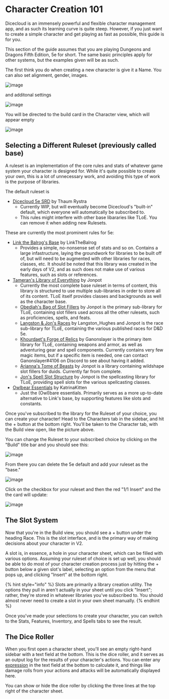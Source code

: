 # Character Creation 101

Dicecloud is an immensely powerful and flexible character management app, and as such its learning curve is quite steep. However, if you just want to create a simple character and get playing as fast as possible, this guide is for you.

This section of the guide assumes that you are playing Dungeons and Dragons Fifth Edition, 5e for short. The same basic principles apply for other systems, but the examples given will be as such.

The first think you do when creating a new character is give it a Name.  You can also set alignment, gender, images.

![image](https://user-images.githubusercontent.com/93097663/139508825-f6914898-329f-491d-ab22-e0e6cd2a396d.png)


and additonal settings

![image](https://user-images.githubusercontent.com/93097663/139508857-eb400e86-802f-45c5-9bee-ac922ddf8630.png)

You will be directed to the build card in the Character view, which will appear empty

![image](https://user-images.githubusercontent.com/93097663/139509094-e2a07eb9-d1a8-4020-bf86-61216d83c6ab.png)


## Selecting a Different Ruleset (previously called base)

A ruleset is an implementation of the core rules and stats of whatever game system your character is designed for. While it's quite possible to create your own, this is a lot of unnecessary work, and avoiding this type of work is the purpose of libraries.

The default ruleset is

* [Dicecloud 5e SRD](https://beta.dicecloud.com/library/qkv8aptJH2fCXARcJ) by Thaum Rystra
  * Currently WIP, but will eventually become Dicecloud's "built-in" default, which everyone will automatically be subscribed to.
  * This rules might interfere with other base libararies like TLoE.  You can remove it when adding new Rulesets.

These are currently the most prominent rules for 5e:

* [Link the Balrog's Base](https://beta.dicecloud.com/library/NMgBJwmFKjkxvM8HW) by LinkTheBalrog
  * Provides a simple, no-nonsense set of stats and so on. Contains a large infastructure, laying the groundwork for libraries to be built off of, but will need to be augmented with other libraries for races, classes, etc. It should be noted that this library was created in the early days of V2, and as such does not make use of various features, such as slots or references.
* [Tameran's Library of Everything](https://beta.dicecloud.com/library/hYPp44b6DvkgZkL2o) by Jonpot
  * Currently the most complete base ruleset in terms of content, this library is structured to use multiple sub-libraries in order to store all of its content. TLoE itself provides classes and backgrounds as well as the character base.
  * [Obediah's Bag of Slot Fillers](https://beta.dicecloud.com/library/8weFtT657czESN8bc) by Jonpot is the primary sub-library for TLoE, containing slot fillers used across all the other rulesets, such as proficiencies, spells, and feats.
  * [Langston & Jon's Races](https://beta.dicecloud.com/library/nAX82dWJvjYaqRiQf) by Langston_Hughes and Jonpot is the race sub-library for TLoE, containing the various published races for D\&D 5e.
  * [Khourdaet's Forge of Relics](https://beta.dicecloud.com/library/6zSDbwmiQvfccRWdw) by Ganonslayer is the primary item library for TLoE, containing weapons and armor, as well as adventuring gear and spell components. Currently contains very few magic items, but if a specific item is needed, one can contact Ganonslayer#4106 on Discord to see about having it added.
  * [Arianna's Tome of Beasts](https://beta.dicecloud.com/library/EDBGcBPh2xsEvTvfh) by Jonpot is a library containing wildshape slot fillers for duids. Currently far from complete.
  * [Jon's Spell Slot Structure](https://beta.dicecloud.com/library/2wuq3G9FM9bJ4sdsu) by Jonpot is the spellcasting library for TLoE, providing spell slots for the various spellcasting classes.
* [Owlbear Essentials](https://beta.dicecloud.com/library/cBiPuuN2wbrBp2tbg) by KatrinaKitten
  * Just the (Owl)bare essentials. Primarily serves as a more up-to-date alternative to Link's base, by supporting features like slots and constants.

Once you've subscribed to the library for the Ruleset of your choice, you can create your character! Head to the Characters tab in the sidebar, and hit the + button at the bottom right. You'll be taken to the Character tab, with the Build view open, like the picture above.

You can change the Ruleset to your subscribed choice by clicking on the "Build" title bar and you should see this:

![image](https://user-images.githubusercontent.com/93097663/139509328-25497976-abd4-46a4-94c2-021ad07e33ec.png)

From there you can delete the 5e default and add your ruleset as the "base."

![image](https://user-images.githubusercontent.com/93097663/139509523-4c2e2cdb-262e-4364-80f8-0d7480ec510d.png)

Click on the checkbox for your ruleset and then the red "1/1 Insert" and the the card will update:

![image](https://user-images.githubusercontent.com/93097663/139509624-6c00e6a3-26ed-4c9f-bef2-90822c18531c.png)


## The Slot System

Now that you're in the Build view, you should see a + button under the heading Race. This is the slot interface, and is the primary way of making decisions about your character in V2.

A slot is, in essence, a hole in your character sheet, which can be filled with various options. Assuming your ruleset of choice is set up well, you should be able to do most of your character creation process just by hitting the + button below a given slot's label, selecting an option from the menu that pops up, and clicking "Insert" at the bottom right.

{% hint style="info" %}
Slots are primarily a library creation utility. The options they pull in aren't actually in your sheet until you click "Insert"; rather, they're stored in whatever libraries you've subscribed to. You should almost never need to create a slot in your own sheet manually.
{% endhint %}

Once you've made your selections to create your character, you can switch to the Stats, Features, Inventory, and Spells tabs to see the result.

## The Dice Roller

When you first open a character sheet, you'll see an empty right-hand sidebar with a text field at the bottom. This is the dice roller, and it serves as an output log for the results of your character's actions. You can enter any [expression](../creating-a-library/parser-documentation.md) in the text field at the bottom to calculate it, and things like damage rolls from your actions and attacks will be automatically displayed here.

You can show or hide the dice roller by clicking the three lines at the top right of the character sheet.
